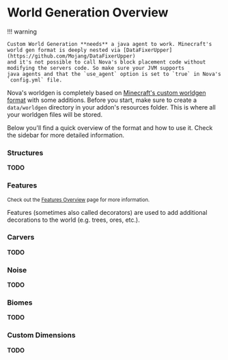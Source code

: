 # World Generation Overview

!!! warning

    Custom World Generation **needs** a java agent to work. Minecraft's world gen format is deeply nested via [DataFixerUpper](https://github.com/Mojang/DataFixerUpper)
    and it's not possible to call Nova's block placement code without modifying the servers code. So make sure your JVM supports
    java agents and that the `use_agent` option is set to `true` in Nova's `config.yml` file.

Nova's worldgen is completely based on [Minecraft's custom worldgen format](https://minecraft.fandom.com/wiki/Custom_world_generation) with
some additions. Before you start, make sure to create a `data/worldgen` directory in your addon's resources folder. This is where
all your worldgen files will be stored.

Below you'll find a quick overview of the format and how to use it. Check the sidebar for more detailed information.

### Structures

**TODO**

### Features
<small>Check out the [Features Overview](features/features.md) page for more information.</small>

Features (sometimes also called decorators) are used to add additional decorations to the world (e.g. trees, ores, etc.).

### Carvers

**TODO**

### Noise

**TODO**

### Biomes

**TODO**

### Custom Dimensions

**TODO**